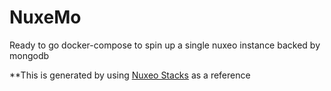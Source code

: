 # NuxeMo
Ready to go docker-compose to spin up a single nuxeo instance backed by mongodb

**This is generated by using <a href="https://github.com/bdelbosc/nuxeo-stacks">Nuxeo Stacks</a> as a reference

